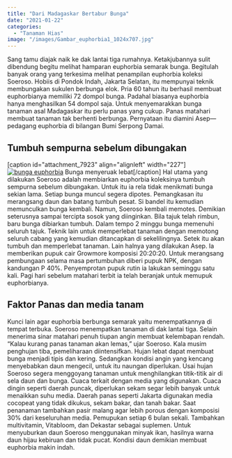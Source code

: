 ```yaml
---
title: "Dari Madagaskar Bertabur Bunga"
date: "2021-01-22"
categories: 
  - "Tanaman Hias"
image: "/images/Gambar_euphorbia1_1024x707.jpg"
---
```


Sang tamu diajak naik ke dak lantai tiga rumahnya. Ketakjubannya sulit dibendung begitu melihat hamparan euphorbia semarak bunga. Begitulah banyak orang yang terkesima melihat penampilan euphorbia koleksi Soeroso. Hobiis di Pondok Indah, Jakarta Selatan, itu mempunyai teknik membungakan sukulen berbunga elok. Pria 60 tahun itu berhasil membuat euphorbianya memiliki 72 dompol bunga. Padahal biasanya euphorbia hanya menghasilkan 54 dompol saja. Untuk menyemarakkan bunga tanaman asal Madagaskar itu perlu panas yang cukup. Panas matahari membuat tanaman tak berhenti berbunga. Pernyataan itu diamini Asep—pedagang euphorbia di bilangan Bumi Serpong Damai.

## Tumbuh sempurna sebelum dibungakan

\[caption id="attachment\_7923" align="alignleft" width="227"\][![bunga euphorbia](/images/Gambar_euphorbia_634x768.jpg)](http://localhost/mitra/wp-content/uploads/2021/01/Gambar_euphorbia_634x768.jpg) Bunga menyeruak lebat\[/caption\] Hal utama yang dilakukan Soeroso adalah membiarkan euphorbia koleksinya tumbuh sempurna sebelum dibungakan. Untuk itu ia rela tidak menikmati bunga sekian lama. Setiap bunga muncul segera dipotes. Pemangkasan itu merangsang daun dan batang tumbuh pesat. Si bandel itu kemudian memunculkan bunga kembali. Namun, Soeroso kembali memotes. Demikian seterusnya sampai tercipta sosok yang diinginkan. Bila tajuk telah rimbun, baru bunga dibiarkan tumbuh. Dalam tempo 2 minggu bunga memenuhi seluruh tajuk. Teknik lain untuk memperlebat tanaman dengan memotong seluruh cabang yang kemudian ditancapkan di sekelilingnya. Setek itu akan tumbuh dan memperlebat tanaman. Lain halnya yang dilakukan Asep. Ia memberikan pupuk cair Growmore komposisi 20:20:20. Untuk merangsang pembungaan selama masa pertumbuhan diberi pupuk NPK, dengan kandungan P 40%. Penyemprotan pupuk rutin ia lakukan seminggu satu kali. Pagi hari sebelum matahari terbit ia telah beranjak untuk memupuk euphorbianya.

## Faktor Panas dan media tanam

Kunci lain agar euphorbia berbunga semarak yaitu menempatkannya di tempat terbuka. Soeroso menempatkan tanaman di dak lantai tiga. Selain menerima sinar matahari penuh tiupan angin membuat kelembapan rendah. “Kalau kurang panas tanaman akan lemas,” ujar Soeroso. Kala musim penghujan tiba, pemeliharaan diintensifkan. Hujan lebat dapat membuat bunga menjadi tipis dan kering. Sedangkan kondisi angin yang kencang menyebabkan daun mengecil, untuk itu naungan diperlukan. Usai hujan Soeroso segera menggoyang tanaman untuk menghilangkan titik-titik air di sela daun dan bunga. Cuaca terkait dengan media yang digunakan. Cuaca dingin seperti daerah puncak, diperlukan sekam segar lebih banyak untuk menaikkan suhu media. Daerah panas seperti Jakarta digunakan media cocopeat yang tidak dikukus, sekam bakar, dan tanah bakar. Saat penanaman tambahkan pasir malang agar lebih porous dengan komposisi 30% dari keseluruhan media. Pemupukan setiap 6 bulan sekali. Tambahkan multivitamin, Vitabloom, dan Dekastar sebagai suplemen. Untuk menyuburkan daun Soeroso menggunakan minyak ikan, hasilnya warna daun hijau kebiruan dan tidak pucat. Kondisi daun demikian membuat euphorbia makin indah.
